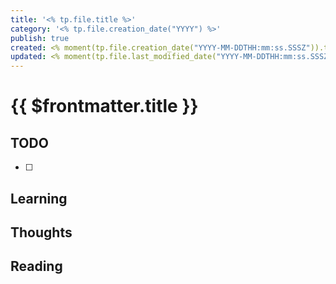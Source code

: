 ```yaml
---
title: '<% tp.file.title %>'
category: '<% tp.file.creation_date("YYYY") %>'
publish: true
created: <% moment(tp.file.creation_date("YYYY-MM-DDTHH:mm:ss.SSSZ")).toISOString() %>
updated: <% moment(tp.file.last_modified_date("YYYY-MM-DDTHH:mm:ss.SSSZ")).toISOString() %>
---
```


# {{ $frontmatter.title }}

## TODO

- [ ]

## Learning

## Thoughts

## Reading
